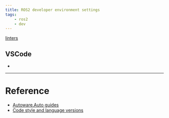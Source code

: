 ```yaml
---
title: ROS2 developer environment settings
tags:
    - ros2
    - dev
---
```


[linters](linters/index.md)

## VSCode
- []()
---

# Reference
- [Autoware.Auto guides](https://autowarefoundation.gitlab.io/autoware.auto/AutowareAuto/contributors-guide.html)
- [Code style and language versions](https://docs.ros.org/en/humble/The-ROS2-Project/Contributing/Code-Style-Language-Versions.html)